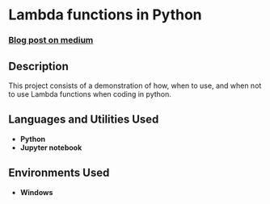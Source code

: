 <h1>Lambda functions in Python</h1>

 ### [Blog post on medium](https://towardsdatascience.com/lambda-functions-with-practical-examples-in-python-45934f3653a8)

<h2>Description</h2>
This project consists of a demonstration of how, when to use, and when not to use Lambda functions when coding in python.
<br />


<h2>Languages and Utilities Used</h2>

- <b>Python</b> 
- <b>Jupyter notebook</b>

<h2>Environments Used </h2>

- <b>Windows</b>



<!--
 ```diff
- text in red
+ text in green
! text in orange
# text in gray
@@ text in purple (and bold)@@
```
--!>
